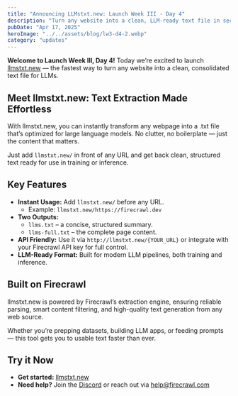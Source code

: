 ```yaml
---
title: "Announcing LLMstxt.new: Launch Week III - Day 4"
description: "Turn any website into a clean, LLM-ready text file in seconds with llmstxt.new — powered by Firecrawl."
pubDate: "Apr 17, 2025"
heroImage: "../../assets/blog/lw3-d4-2.webp"
category: "updates"
---
```


**Welcome to Launch Week III, Day 4!** Today we’re excited to launch [llmstxt.new](https://llmstxt.new) — the fastest way to turn any website into a clean, consolidated text file for LLMs.

## Meet llmstxt.new: Text Extraction Made Effortless

With llmstxt.new, you can instantly transform any webpage into a .txt file that’s optimized for large language models. No clutter, no boilerplate — just the content that matters.

Just add `llmstxt.new/` in front of any URL and get back clean, structured text ready for use in training or inference.

## Key Features

- **Instant Usage:** Add `llmstxt.new/` before any URL.
  - Example: `llmstxt.new/https://firecrawl.dev`
- **Two Outputs:**
  - `llms.txt` – a concise, structured summary.
  - `llms-full.txt` – the complete page content.
- **API Friendly:** Use it via `http://llmstxt.new/{YOUR_URL}` or integrate with your Firecrawl API key for full control.
- **LLM-Ready Format:** Built for modern LLM pipelines, both training and inference.

## Built on Firecrawl

llmstxt.new is powered by Firecrawl’s extraction engine, ensuring reliable parsing, smart content filtering, and high-quality text generation from any web source.

Whether you’re prepping datasets, building LLM apps, or feeding prompts — this tool gets you to usable text faster than ever.

## Try it Now

- **Get started:** [llmstxt.new](https://llmstxt.new)
- **Need help?** Join the [Discord](https://discord.gg/S7Enyh9Abh) or reach out via [help@firecrawl.com](mailto:help@firecrawl.com)
